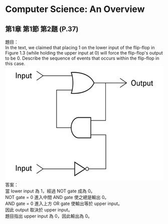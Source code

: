 ﻿# Computer Science: An Overview
## 第1章 第1節 第2題 (P.37)
題目：  
In the text, we claimed that placing 1 on the lower input of the flip-flop in Figure 1.3 (while holding the upper input at 0) will force the flip-flop's output to be 0. Describe the sequence of events that occurs within the flip-flop in this case.  
![Figure1.3](./ch01-1-2.png)  
答案：  
當 lower input 為 1，經過 NOT gate 成為 0。  
NOT gate = 0 進入中間 AND gate 使之總是輸出 0。  
AND gate = 0 進入上方 OR gate 使輸出等於 upper input。  
因此 output 取決於 upper input。  
題目指出 upper input 為 0，因此輸出為 0。 
